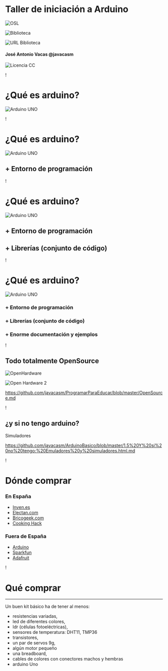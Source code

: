 # Taller de iniciación a Arduino


![OSL](./images/Logo_OSL_400.png)

![Biblioteca](./images/Lobo_Biblioteca_400.png)

![URL Biblioteca](./images/Url_biblioteca.png)

#### José Antonio Vacas @javacasm

![Licencia CC](./images/Licencia_CC.png)

!


# ¿Qué es arduino?


![Arduino UNO](./images/Arduino_Uno_-_R3.jpg)

!

# ¿Qué es arduino?

![Arduino UNO](./images/Arduino_Uno_-_R3.jpg)

## + Entorno de programación

!

# ¿Qué es arduino?

![Arduino UNO](./images/Arduino_Uno_-_R3.jpg)

## + Entorno de programación

## + Librerías (conjunto de código)

!

# ¿Qué es arduino?

![Arduino UNO](./images/Arduino_Uno_-_R3.jpg)

### + Entorno de programación

### + Librerías (conjunto de código)

### + Enorme documentación y ejemplos

!

## Todo totalmente OpenSource

![OpenHardware](./images/ohw-logo-svg.png)

![Open Hardware 2](./images/open_hardware_logo.png)

https://github.com/javacasm/ProgramarParaEducar/blob/master/OpenSource.md

!

## ¿y si no tengo arduino?

Simuladores

https://github.com/javacasm/ArduinoBasico/blob/master/1.5%20Y%20si%20no%20tengo:%20Emuladores%20y%20simuladores.html.md

!

# Dónde comprar

### En España

* [Inven.es](http://inven.es)
* [Electan.com](http://www.electan.com/)
* [Bricogeek.com](http://www.bricogeek.com/shop/)
* [Cooking Hack](http://www.cooking-hacks.com/)


### Fuera de España

* [Arduino](http://store.arduino.cc/eu/index.php)
* [Sparkfun](http://www.sparkfun.com/)
* [Adafruit](http://adafruit.com/)

!

# Qué comprar
-----------

 Un buen kit básico ha de tener al menos:

-   resistencias variadas,
-   led de diferentes colores,
-   ldr (células fotoeléctricas),
-   sensores de temperatura: DHT11, TMP36
-   transistores,
-   un par de servos 9g,
-   algún motor pequeño
-   una breadboard,
-   cables de colores con conectores machos y hembras
-   arduino Uno
